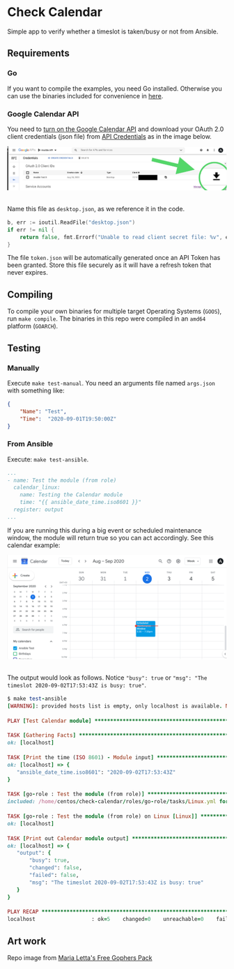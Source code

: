 # Check Calendar

Simple app to verify whether a timeslot is taken/busy or not from Ansible.

## Requirements

### Go

If you want to compile the examples, you need Go installed. Otherwise you can use the binaries included for convenience in [here](roles/go-role/library).


### Google Calendar API

You need to [turn on the Google Calendar API](https://developers.google.com/calendar/quickstart/go#step_1_turn_on_the) and download your OAuth 2.0 client credentials (json file) from [API Credentials](https://console.developers.google.com/apis/credentials) as in the image below.

<p align="center">
  <img title="API Console" src="static/API.JPG"><br>
  <br>
</p>

Name this file as `desktop.json`, as we reference it in the code.

```go
b, err := ioutil.ReadFile("desktop.json")
if err != nil {
	return false, fmt.Errorf("Unable to read client secret file: %v", err)
}
```

The file `token.json` will be automatically generated once an API Token has been granted. Store this file securely as it will have a refresh token that never expires.

## Compiling

To compile your own binaries for multiple target Operating Systems (`GOOS`), run `make compile`. The binaries in this repo were compiled in an `amd64` platform (`GOARCH`).

## Testing

### Manually

Execute `make test-manual`. You need an arguments file named `args.json` with something like:


```json
{
    "Name": "Test",
    "Time":  "2020-09-01T19:50:00Z"
}
```

### From Ansible

Execute: `make test-ansible`.

```yaml
...
- name: Test the module (from role)
  calendar_linux:
    name: Testing the Calendar module
    time: "{{ ansible_date_time.iso8601 }}"
  register: output
...
```

If you are running this during a big event or scheduled maintenance window, the module will return true so you can act accordingly. See this calendar example:

<p align="center">
  <img title="Calendar" src="static/calendar.png"><br>
  <br>
</p>

 The output would look as follows. Notice `"busy": true` or `"msg": "The timeslot 2020-09-02T17:53:43Z is busy: true"`.

 ```ruby
$ make test-ansible
[WARNING]: provided hosts list is empty, only localhost is available. Note that the implicit localhost does not match 'all'

PLAY [Test Calendar module] **********************************************************************************************************************************

TASK [Gathering Facts] ***************************************************************************************************************************************
ok: [localhost]

TASK [Print the time (ISO 8601) - Module input] **************************************************************************************************************
ok: [localhost] => {
    "ansible_date_time.iso8601": "2020-09-02T17:53:43Z"
}

TASK [go-role : Test the module (from role)] *****************************************************************************************************************
included: /home/centos/check-calendar/roles/go-role/tasks/Linux.yml for localhost

TASK [go-role : Test the module (from role) on Linux [Linux]] ************************************************************************************************
ok: [localhost]

TASK [Print out Calendar module output] **********************************************************************************************************************
ok: [localhost] => {
    "output": {
        "busy": true,
        "changed": false,
        "failed": false,
        "msg": "The timeslot 2020-09-02T17:53:43Z is busy: true"
    }
}

PLAY RECAP ***************************************************************************************************************************************************
localhost                  : ok=5    changed=0    unreachable=0    failed=0    skipped=0    rescued=0    ignored=0
 ```

## Art work

Repo image from [Maria Letta's Free Gophers Pack](https://github.com/MariaLetta/free-gophers-pack)
